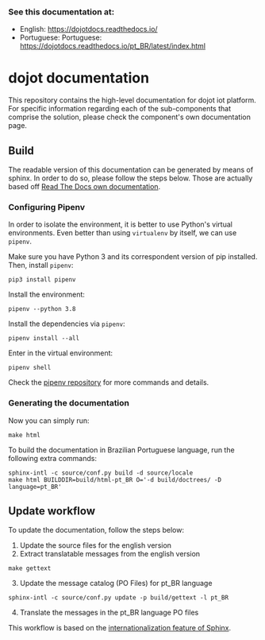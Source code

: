 ### See this documentation at:

- English: https://dojotdocs.readthedocs.io/
- Portuguese: Portuguese: https://dojotdocs.readthedocs.io/pt_BR/latest/index.html

# dojot documentation

This repository contains the high-level documentation for dojot iot platform.
For specific information regarding each of the sub-components that comprise the solution,
please check the component's own documentation page.

## Build

The readable version of this documentation can be generated by means of sphinx. In order to
do so, please follow the steps below. Those are actually based off
[Read The Docs own documentation](https://docs.readthedocs.io/en/latest/getting_started.html).

### Configuring Pipenv

In order to isolate the environment, it is better to use Python's virtual environments. Even better
than using `virtualenv` by itself, we can use `pipenv`.

Make sure you have Python 3 and its correspondent version of pip installed. Then, install `pipenv`:

```shell
pip3 install pipenv
```

Install the environment:

```shell
pipenv --python 3.8
```

Install the dependencies via `pipenv`:

```shell
pipenv install --all
```

Enter in the virtual environment:
```shell
pipenv shell
```

Check the [pipenv repository](https://github.com/pypa/pipenv/) for more commands and details.

### **Generating the documentation**

Now you can simply run:

```shell
make html
```

To build the documentation in Brazilian Portuguese language, run the following extra commands:

```shell
sphinx-intl -c source/conf.py build -d source/locale
make html BUILDDIR=build/html-pt_BR O='-d build/doctrees/ -D language=pt_BR'
```

## Update workflow

To update the documentation, follow the steps below:

1. Update the source files for the english version
2. Extract translatable messages from the english version

```shell
make gettext
```

3. Update the message catalog (PO Files) for pt_BR language

```shell
sphinx-intl -c source/conf.py update -p build/gettext -l pt_BR
```

4. Translate the messages in the pt_BR language PO files

This workflow is based on the [internationalization feature of Sphinx](http://www.sphinx-doc.org/en/stable/intl.html).
